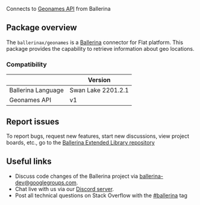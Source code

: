 Connects to [Geonames API](https://www.geonames.org/export/JSON-webservices.html) from Ballerina

## Package overview
The `ballerinax/geonames` is a [Ballerina](https://ballerina.io/) connector for Flat platform. This package provides the capability to retrieve information about geo locations. 

### Compatibility
|                    | Version          |
|--------------------|------------------|
| Ballerina Language |  Swan Lake 2201.2.1|
| Geonames API       |  v1              |

## Report issues
To report bugs, request new features, start new discussions, view project boards, etc., go to the [Ballerina Extended Library repository](https://github.com/ballerina-platform/ballerina-extended-library)

## Useful links
- Discuss code changes of the Ballerina project via [ballerina-dev@googlegroups.com](mailto:ballerina-dev@googlegroups.com).
- Chat live with us via our [Discord server](https://discord.gg/ballerinalang).
- Post all technical questions on Stack Overflow with the [#ballerina](https://stackoverflow.com/questions/tagged/ballerina) tag
